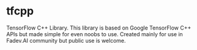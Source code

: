 # tfcpp
TensorFlow C++ Library. This library is based on Google TensorFlow C++ APIs but made simple for even noobs to use. Created mainly for use in Fadev.AI community but public use is welcome.
